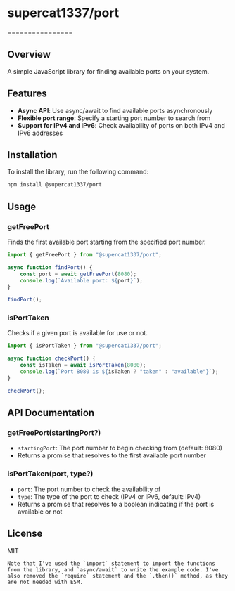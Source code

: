 # supercat1337/port

================

## Overview

A simple JavaScript library for finding available ports on your system.

## Features

-   **Async API**: Use async/await to find available ports asynchronously
-   **Flexible port range**: Specify a starting port number to search from
-   **Support for IPv4 and IPv6**: Check availability of ports on both IPv4 and IPv6 addresses

## Installation

To install the library, run the following command:

```bash
npm install @supercat1337/port
```

## Usage

### getFreePort

Finds the first available port starting from the specified port number.

```javascript
import { getFreePort } from "@supercat1337/port";

async function findPort() {
    const port = await getFreePort(8080);
    console.log(`Available port: ${port}`);
}

findPort();
```

### isPortTaken

Checks if a given port is available for use or not.

```javascript
import { isPortTaken } from "@supercat1337/port";

async function checkPort() {
    const isTaken = await isPortTaken(8080);
    console.log(`Port 8080 is ${isTaken ? "taken" : "available"}`);
}

checkPort();
```

## API Documentation

### getFreePort(startingPort?)

-   `startingPort`: The port number to begin checking from (default: 8080)
-   Returns a promise that resolves to the first available port number

### isPortTaken(port, type?)

-   `port`: The port number to check the availability of
-   `type`: The type of the port to check (IPv4 or IPv6, default: IPv4)
-   Returns a promise that resolves to a boolean indicating if the port is available or not

## License

MIT

```
Note that I've used the `import` statement to import the functions from the library, and `async/await` to write the example code. I've also removed the `require` statement and the `.then()` method, as they are not needed with ESM.
```
